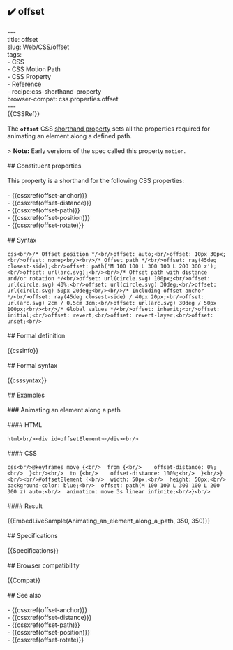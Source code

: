 ## ✔️ offset 
 ---<br/>title: offset<br/>slug: Web/CSS/offset<br/>tags:<br/>  - CSS<br/>  - CSS Motion Path<br/>  - CSS Property<br/>  - Reference<br/>  - recipe:css-shorthand-property<br/>browser-compat: css.properties.offset<br/>---<br/>{{CSSRef}}<br/><br/>The **`offset`** CSS [shorthand property](/en-US/docs/Web/CSS/Shorthand_properties) sets all the properties required for animating an element along a defined path.<br/><br/>> **Note:** Early versions of the spec called this property `motion`.<br/><br/>## Constituent properties<br/><br/>This property is a shorthand for the following CSS properties:<br/><br/>- {{cssxref(offset-anchor)}}<br/>- {{cssxref(offset-distance)}}<br/>- {{cssxref(offset-path)}}<br/>- {{cssxref(offset-position)}}<br/>- {{cssxref(offset-rotate)}}<br/><br/>## Syntax<br/><br/>```css<br/>/* Offset position */<br/>offset: auto;<br/>offset: 10px 30px;<br/>offset: none;<br/><br/>/* Offset path */<br/>offset: ray(45deg closest-side);<br/>offset: path('M 100 100 L 300 100 L 200 300 z');<br/>offset: url(arc.svg);<br/><br/>/* Offset path with distance and/or rotation */<br/>offset: url(circle.svg) 100px;<br/>offset: url(circle.svg) 40%;<br/>offset: url(circle.svg) 30deg;<br/>offset: url(circle.svg) 50px 20deg;<br/><br/>/* Including offset anchor */<br/>offset: ray(45deg closest-side) / 40px 20px;<br/>offset: url(arc.svg) 2cm / 0.5cm 3cm;<br/>offset: url(arc.svg) 30deg / 50px 100px;<br/><br/>/* Global values */<br/>offset: inherit;<br/>offset: initial;<br/>offset: revert;<br/>offset: revert-layer;<br/>offset: unset;<br/>```<br/><br/>## Formal definition<br/><br/>{{cssinfo}}<br/><br/>## Formal syntax<br/><br/>{{csssyntax}}<br/><br/>## Examples<br/><br/>### Animating an element along a path<br/><br/>#### HTML<br/><br/>```html<br/><div id=offsetElement></div><br/>```<br/><br/>#### CSS<br/><br/>```css<br/>@keyframes move {<br/>  from {<br/>    offset-distance: 0%;<br/>  }<br/><br/>  to {<br/>    offset-distance: 100%;<br/>  }<br/>}<br/><br/>#offsetElement {<br/>  width: 50px;<br/>  height: 50px;<br/>  background-color: blue;<br/>  offset: path(M 100 100 L 300 100 L 200 300 z) auto;<br/>  animation: move 3s linear infinite;<br/>}<br/>```<br/><br/>#### Result<br/><br/>{{EmbedLiveSample(Animating_an_element_along_a_path, 350, 350)}}<br/><br/>## Specifications<br/><br/>{{Specifications}}<br/><br/>## Browser compatibility<br/><br/>{{Compat}}<br/><br/>## See also<br/><br/>- {{cssxref(offset-anchor)}}<br/>- {{cssxref(offset-distance)}}<br/>- {{cssxref(offset-path)}}<br/>- {{cssxref(offset-position)}}<br/>- {{cssxref(offset-rotate)}}<br/>